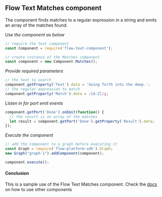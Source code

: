 ## Flow Text Matches component
The component finds matches to a regular expression in a string and emits an array of the matches found.

*Use the component as below*

```javascript
// require the text component
const Component = require('flow-text-component');

// create instance of the Matches component
const component = new Component.Matches();
```

*Provide required parameters*

```javascript
// the text to search
component.getProperty('Text').data = 'Going forth into the deep.';
// the regular expression to match
component.getProperty('Match').data = /[A-Z]/g;
```

*Listen in for port emit events*
```javascript
component.getPort('Done').onEmit(function() {
  // the result is an array of the matches
  let result = component.getPort('Done').getProperty('Result').data;
});
```

*Execute the component*
```javascript
// add the component to a graph before executing it
const Graph = require('flow-platform-sdk').Graph;
new Graph("graph-1").addComponent(component);

component.execute();
```

#### Conclusion

This is a sample use of the Flow Text Matches component. Check the [docs](./../docs/) on how to use other components